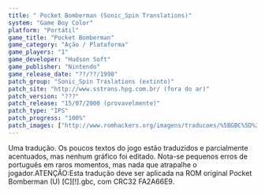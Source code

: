 ```yaml
---
title: " Pocket Bomberman (Sonic_Spin Translations)"
system: "Game Boy Color"
platform: "Portátil"
game_title: "Pocket Bomberman"
game_category: "Ação / Plataforma"
game_players: "1"
game_developer: "Hudson Soft"
game_publisher: "Nintendo"
game_release_date: "??/??/1998"
patch_group: "Sonic_Spin Traslations (extinto)"
patch_site: "http://www.sstrans.hpg.com.br/ (fora do ar)"
patch_version: "???"
patch_release: "15/07/2000 (provavelmente)"
patch_type: "IPS"
patch_progress: "100%"
patch_images: ["http://www.romhackers.org/imagens/traducoes/%5BGBC%5D%20Pocket%20Bomberman%20-%20Sonic_Spin%20Translations%20-%201.png","http://www.romhackers.org/imagens/traducoes/%5BGBC%5D%20Pocket%20Bomberman%20-%20Sonic_Spin%20Translations%20-%202.png","http://www.romhackers.org/imagens/traducoes/%5BGBC%5D%20Pocket%20Bomberman%20-%20Sonic_Spin%20Translations%20-%203.png"]
---
```

Uma tradução. Os poucos textos do jogo estão traduzidos e parcialmente acentuados, mas nenhum gráfico foi editado. Nota-se pequenos erros de português em raros momentos, mas nada que atrapalhe o jogador.ATENÇÃO:Esta tradução deve ser aplicada na ROM original Pocket Bomberman (U) [C][!].gbc, com CRC32 FA2A66E9.